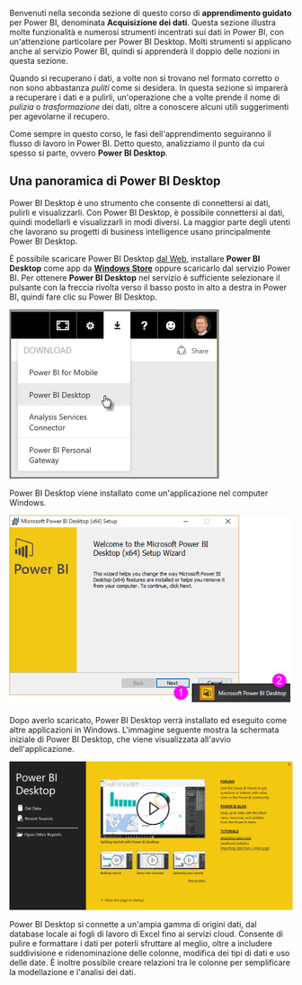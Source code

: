 Benvenuti nella seconda sezione di questo corso di **apprendimento guidato** per Power BI, denominata **Acquisizione dei dati**. Questa sezione illustra molte funzionalità e numerosi strumenti incentrati sui dati in Power BI, con un'attenzione particolare per Power BI Desktop. Molti strumenti si applicano anche al servizio Power BI, quindi si apprenderà il doppio delle nozioni in questa sezione.

Quando si recuperano i dati, a volte non si trovano nel formato corretto o non sono abbastanza *puliti* come si desidera. In questa sezione si imparerà a recuperare i dati e a pulirli, un'operazione che a volte prende il nome di *pulizia* o *trasformazione* dei dati, oltre a conoscere alcuni utili suggerimenti per agevolarne il recupero.

Come sempre in questo corso, le fasi dell'apprendimento seguiranno il flusso di lavoro in Power BI. Detto questo, analizziamo il punto da cui spesso si parte, ovvero **Power BI Desktop**.

## <a name="an-overview-of-power-bi-desktop"></a>Una panoramica di Power BI Desktop
Power BI Desktop è uno strumento che consente di connettersi ai dati, pulirli e visualizzarli. Con Power BI Desktop, è possibile connettersi ai dati, quindi modellarli e visualizzarli in modi diversi. La maggior parte degli utenti che lavorano su progetti di business intelligence usano principalmente Power BI Desktop.

È possibile scaricare Power BI Desktop [dal Web](http://go.microsoft.com/fwlink/?LinkID=521662), installare **Power BI Desktop** come app da [**Windows Store**](http://aka.ms/pbidesktopstore) oppure scaricarlo dal servizio Power BI. Per ottenere **Power BI Desktop** nel servizio è sufficiente selezionare il pulsante con la freccia rivolta verso il basso posto in alto a destra in Power BI, quindi fare clic su Power BI Desktop.

![](media/1-1-overview-of-power-bi-desktop/1-1_1.png)

Power BI Desktop viene installato come un'applicazione nel computer Windows.

![](media/1-1-overview-of-power-bi-desktop/1-1_2.png)

Dopo averlo scaricato, Power BI Desktop verrà installato ed eseguito come altre applicazioni in Windows. L'immagine seguente mostra la schermata iniziale di Power BI Desktop, che viene visualizzata all'avvio dell'applicazione.

![](media/1-1-overview-of-power-bi-desktop/1-1_3.png)

Power BI Desktop si connette a un'ampia gamma di origini dati, dal database locale ai fogli di lavoro di Excel fino ai servizi cloud. Consente di pulire e formattare i dati per poterli sfruttare al meglio, oltre a includere suddivisione e ridenominazione delle colonne, modifica dei tipi di dati e uso delle date. È inoltre possibile creare relazioni tra le colonne per semplificare la modellazione e l'analisi dei dati.


